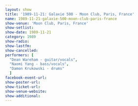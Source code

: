 ```yaml
---
layout: show
title: '1989-11-21: Galaxie 500 - Moon Club, Paris, France'
name: 1989-11-21-galaxie-500-moon-club-paris-france
show-venue: 'Moon Club, Paris, France'
show-setlist: 
show-date: 1989-11-21
category: 1989
show-radio: 
show-lastfm: 
show-cancelled: 
performers: [
  "Dean Wareham - guitar/vocals",
  "Naomi Yang - bass/vocals",
  "Damon Krukowski - drums"
  ]
facebook-event-url: 
show-poster-url: 
show-ticket-url: 
show-venue-website: 
show-additional: 
---
```


